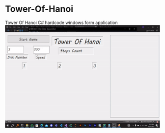 # Tower-Of-Hanoi
Tower Of Hanoi C# hardcode windows form application
<img src="content/Towerofhanoi.gif" alt="Alt Text">
